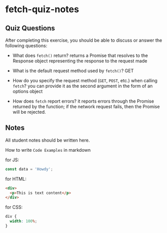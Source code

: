 # fetch-quiz-notes

## Quiz Questions

After completing this exercise, you should be able to discuss or answer the following questions:

- What does `fetch()` return?
  returns a Promise that resolves to the Response object representing the response to the request made

- What is the default request method used by `fetch()`?
  GET

- How do you specify the request method (`GET`, `POST`, etc.) when calling `fetch`?
  you can provide it as the second argument in the form of an options object

- How does `fetch` report errors?
  it reports errors through the Promise returned by the function; if the network request fails, then the Promise will be rejected.

## Notes

All student notes should be written here.

How to write `Code Examples` in markdown

for JS:

```javascript
const data = 'Howdy';
```

for HTML:

```html
<div>
  <p>This is text content</p>
</div>
```

for CSS:

```css
div {
  width: 100%;
}
```
